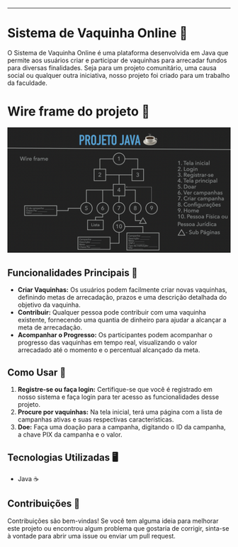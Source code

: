 ---

# Sistema de Vaquinha Online 📡

O Sistema de Vaquinha Online é uma plataforma desenvolvida em Java que permite aos usuários criar e participar de vaquinhas para arrecadar fundos para diversas finalidades. Seja para um projeto comunitário, uma causa social ou qualquer outra iniciativa, nosso projeto foi criado para um trabalho da faculdade.

# Wire frame do projeto 🧬
<img src="src/images/wireframe.png">

## Funcionalidades Principais 🧪

- **Criar Vaquinhas:** Os usuários podem facilmente criar novas vaquinhas, definindo metas de arrecadação, prazos e uma descrição detalhada do objetivo da vaquinha.
- **Contribuir:** Qualquer pessoa pode contribuir com uma vaquinha existente, fornecendo uma quantia de dinheiro para ajudar a alcançar a meta de arrecadação.
- **Acompanhar o Progresso:** Os participantes podem acompanhar o progresso das vaquinhas em tempo real, visualizando o valor arrecadado até o momento e o percentual alcançado da meta.

## Como Usar 🤔

1. **Registre-se ou faça login:** Certifique-se que você é registrado em nosso sistema e faça login para ter acesso as funcionalidades desse projeto.
2. **Procure por vaquinhas:** Na tela inicial, terá uma página com a lista de campanhas ativas e suas respectivas características.
3. **Doe:** Faça uma doação para a campanha, digitando o ID da campanha, a chave PIX da campanha e o valor.

## Tecnologias Utilizadas 🖥️

- Java ☕️

## Contribuições 🤝

Contribuições são bem-vindas! Se você tem alguma ideia para melhorar este projeto ou encontrou algum problema que gostaria de corrigir, sinta-se à vontade para abrir uma issue ou enviar um pull request.

